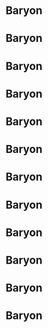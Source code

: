 # Baryon
# Baryon
# Baryon
# Baryon
# Baryon
# Baryon
# Baryon
# Baryon
# Baryon
# Baryon
# Baryon
# Baryon
